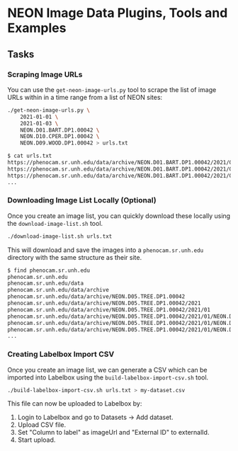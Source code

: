# NEON Image Data Plugins, Tools and Examples

## Tasks

### Scraping Image URLs

You can use the `get-neon-image-urls.py` tool to scrape the list of image URLs within in a time range from a list of NEON sites:

```bash
./get-neon-image-urls.py \
    2021-01-01 \
    2021-01-03 \
    NEON.D01.BART.DP1.00042 \
    NEON.D10.CPER.DP1.00042 \
    NEON.D09.WOOD.DP1.00042 > urls.txt
```

```bash
$ cat urls.txt
https://phenocam.sr.unh.edu/data/archive/NEON.D01.BART.DP1.00042/2021/01/NEON.D01.BART.DP1.00042_2021_01_01_061505.jpg
https://phenocam.sr.unh.edu/data/archive/NEON.D01.BART.DP1.00042/2021/01/NEON.D01.BART.DP1.00042_2021_01_01_063006.jpg
https://phenocam.sr.unh.edu/data/archive/NEON.D01.BART.DP1.00042/2021/01/NEON.D01.BART.DP1.00042_2021_01_01_064506.jpg
...
```

### Downloading Image List Locally (Optional)

Once you create an image list, you can quickly download these locally using the `download-image-list.sh` tool.

```bash
./download-image-list.sh urls.txt
```

This will download and save the images into a `phenocam.sr.unh.edu` directory with the same structure as their site.

```bash
$ find phenocam.sr.unh.edu
phenocam.sr.unh.edu
phenocam.sr.unh.edu/data
phenocam.sr.unh.edu/data/archive
phenocam.sr.unh.edu/data/archive/NEON.D05.TREE.DP1.00042
phenocam.sr.unh.edu/data/archive/NEON.D05.TREE.DP1.00042/2021
phenocam.sr.unh.edu/data/archive/NEON.D05.TREE.DP1.00042/2021/01
phenocam.sr.unh.edu/data/archive/NEON.D05.TREE.DP1.00042/2021/01/NEON.D05.TREE.DP1.00042_2021_01_07_124505.jpg
phenocam.sr.unh.edu/data/archive/NEON.D05.TREE.DP1.00042/2021/01/NEON.D05.TREE.DP1.00042_2021_01_18_121506.jpg
phenocam.sr.unh.edu/data/archive/NEON.D05.TREE.DP1.00042/2021/01/NEON.D05.TREE.DP1.00042_2021_01_20_123006.jpg
...
```

### Creating Labelbox Import CSV

Once you create an image list, we can generate a CSV which can be imported into Labelbox using the `build-labelbox-import-csv.sh` tool.

```bash
./build-labelbox-import-csv.sh urls.txt > my-dataset.csv
```

This file can now be uploaded to Labelbox by:

1. Login to Labelbox and go to Datasets -> Add dataset.
2. Upload CSV file.
3. Set "Column to label" as imageUrl and "External ID" to externalId.
4. Start upload.
